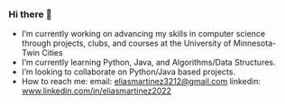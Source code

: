 ### Hi there 👋

- I’m currently working on advancing my skills in computer science through projects, clubs, and courses at the University of Minnesota- Twin Cities
- I’m currently learning Python, Java, and Algorithms/Data Structures.
- I’m looking to collaborate on Python/Java based projects.
- How to reach me: email: eliasmartinez3212@gmail.com linkedin: www.linkedin.com/in/eliasmartinez2022
